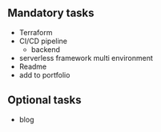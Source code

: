 ## Mandatory tasks
* Terraform
* CI/CD pipeline
  * backend
* serverless framework multi environment
* Readme
* add to portfolio

## Optional tasks
* blog
